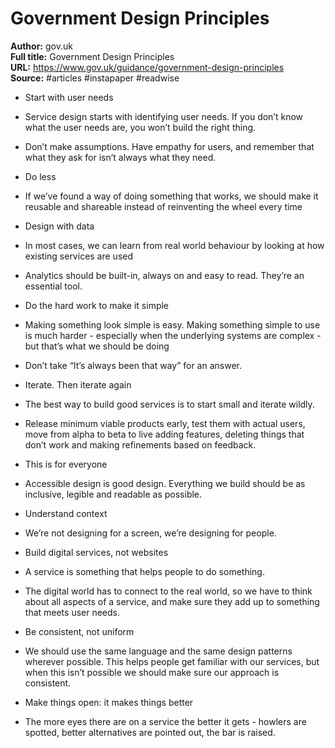 # Government Design Principles

**Author:** gov.uk  
**Full title:** Government Design Principles  
**URL:** https://www.gov.uk/guidance/government-design-principles  
**Source:** #articles #instapaper #readwise

- Start with user needs 
   
- Service design starts with identifying user needs. If you don’t know what the user needs are, you won’t build the right thing. 
   
- Don’t make assumptions. Have empathy for users, and remember that what they ask for isn’t always what they need. 
   
- Do less 
   
- If we’ve found a way of doing something that works, we should make it reusable and shareable instead of reinventing the wheel every time 
   
- Design with data 
   
- In most cases, we can learn from real world behaviour by looking at how existing services are used 
   
- Analytics should be built-in, always on and easy to read. They’re an essential tool. 
   
- Do the hard work to make it simple 
   
- Making something look simple is easy. Making something simple to use is much harder - especially when the underlying systems are complex - but that’s what we should be doing 
   
- Don’t take “It’s always been that way” for an answer. 
   
- Iterate. Then iterate again 
   
- The best way to build good services is to start small and iterate wildly. 
   
- Release minimum viable products early, test them with actual users, move from alpha to beta to live adding features, deleting things that don’t work and making refinements based on feedback. 
   
- This is for everyone 
   
- Accessible design is good design. Everything we build should be as inclusive, legible and readable as possible. 
   
- Understand context 
   
- We’re not designing for a screen, we’re designing for people. 
   
- Build digital services, not websites 
   
- A service is something that helps people to do something. 
   
- The digital world has to connect to the real world, so we have to think about all aspects of a service, and make sure they add up to something that meets user needs. 
   
- Be consistent, not uniform 
   
- We should use the same language and the same design patterns wherever possible. This helps people get familiar with our services, but when this isn’t possible we should make sure our approach is consistent. 
   
- Make things open: it makes things better 
   
- The more eyes there are on a service the better it gets - howlers are spotted, better alternatives are pointed out, the bar is raised. 
   
